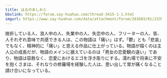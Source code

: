 ```yaml
---
title: はるのあしおと
bbslink: https://forum.say-huahuo.com/thread-3415-1-1.html
imgurl: https://www.say-huahuo.com/data/attachment/forum/201603/01/233516s77q48ykfy8ilk7z.jpg
---
```


挫折している人、浪人中の人、失業中の人、失恋中の人、フリーターの人、皆、人それぞれ意味で共感できる人は、この物語は「痛い」はず。「鬱」とも「悲哀」でもなく、精神的に「痛い」と思える作品に仕上がっている。物語が描くのは主人公の成長だが、物語のメインに据えているのは「男女の恋愛観の違い」であり、物語は容赦なく、恋愛におけるエゴを浮き彫りにする。濡れ場で将来に不安を抱くさまは、それなりの修羅場を経験した人は、思い出して胃が痛くなること請け合いになっている。<!--more-->

